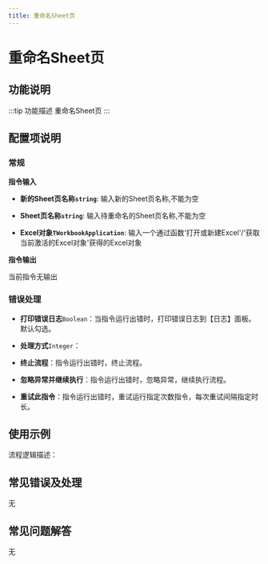 ```yaml
---
title: 重命名Sheet页
---
```


# 重命名Sheet页

## 功能说明

:::tip 功能描述
重命名Sheet页
:::

## 配置项说明

### 常规

**指令输入**

- **新的Sheet页名称`string`**: 输入新的Sheet页名称,不能为空

- **Sheet页名称`string`**: 输入待重命名的Sheet页名称,不能为空

- **Excel对象`TWorkbookApplication`**: 输入一个通过函数'打开或新建Excel'/'获取当前激活的Excel对象'获得的Excel对象


**指令输出**

当前指令无输出

### 错误处理

- **打印错误日志**`Boolean`：当指令运行出错时，打印错误日志到【日志】面板。默认勾选。

- **处理方式**`Integer`：

 - **终止流程**：指令运行出错时，终止流程。

 - **忽略异常并继续执行**：指令运行出错时，忽略异常，继续执行流程。

 - **重试此指令**：指令运行出错时，重试运行指定次数指令，每次重试间隔指定时长。

## 使用示例

流程逻辑描述：

## 常见错误及处理

无

## 常见问题解答

无

